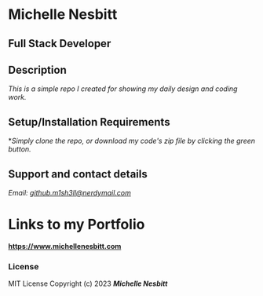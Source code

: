 # Michelle Nesbitt

## Full Stack Developer

## Description

*This is a simple repo I created for showing my daily design and coding work.*

## Setup/Installation Requirements

**Simply clone the repo, or download my code's zip file by clicking the green button.*

## Support and contact details

*Email: github.m1sh3ll@nerdymail.com*

# Links to my Portfolio

**https://www.michellenesbitt.com**

### License

MIT License
Copyright (c) 2023 ***Michelle Nesbitt***

